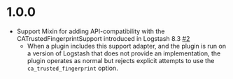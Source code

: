 # 1.0.0
 - Support Mixin for adding API-compatibility with the CATrustedFingerprintSupport introduced in Logstash 8.3 [#2](https://github.com/logstash-plugins/logstash-mixin-ca_trusted_fingerprint_support/pull/2)
   - When a plugin includes this support adapter, and the plugin is run on
     a version of Logstash that does not provide an implementation, the
     plugin operates as normal but rejects explicit attempts to use
     the `ca_trusted_fingerprint` option.
